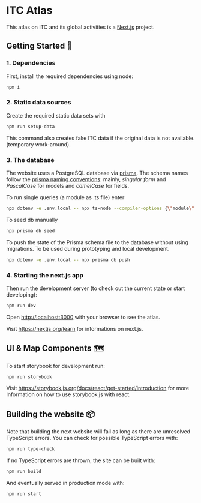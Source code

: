 # ITC Atlas

This atlas on ITC and its global activities is a [Next.js](https://nextjs.org/) project.

## Getting Started 🚀

### 1. Dependencies

First, install the required dependencies using node:

```bash
npm i
```

### 2. Static data sources

Create the required static data sets with

```bash
npm run setup-data
```

This command also creates fake ITC data if the original data is not available. (temporary work-around).

### 3. The database

The website uses a PostgreSQL database via [prisma](https://prisma.io/).
The schema names follow the [prisma naming conventions](https://www.prisma.io/docs/reference/api-reference/prisma-schema-reference#naming-conventions): mainly, *singular form* and *PascalCase* for models and *camelCase* for fields.

To run single queries (a module as .ts file) enter
```bash
npx dotenv -e .env.local -- npx ts-node --compiler-options {\"module\":\"commonjs\"} <pathToQueryFile>
```

To seed db manually
```bash
npx prisma db seed
```

To push the state of the Prisma schema file to the database without using migrations. To be used during prototyping and local development.
```bash
npx dotenv -e .env.local -- npx prisma db push
```

### 4. Starting the next.js app

Then run the development server (to check out the current state or start developing):

```bash
npm run dev
```

Open [http://localhost:3000](http://localhost:3000) with your browser to see the atlas.

Visit https://nextjs.org/learn for informations on next.js.

## UI & Map Components 🗺

To start storybook for development run:

```bash
npm run storybook
```

Visit https://storybook.js.org/docs/react/get-started/introduction for more Information on how to use storybook.js with react.

## Building the website 📦

Note that building the next website will fail as long as there are unresolved TypeScript errors.
You can check for possible TypeScript errors with:

```bash
npm run type-check
```

If no TypeScript errors are thrown, the site can be built with:

```bash
npm run build
```

And eventually served in production mode with:

```{bash}
npm run start
```

